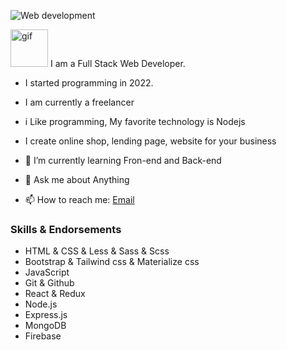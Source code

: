 ![Web development]([https://media-exp1.licdn.com/dms/image/C4D16AQEz_0JkFPJ-DA/profile-displaybackgroundimage-shrink_350_1400/0/1657697000507?e=1664409600&v=beta&t=aMRKrZIHBHOtX5pfIN0314gHq_KwLl5yeqeUtxEw1i0](https://www.codingem.com/wp-content/uploads/2021/10/juanjo-jaramillo-mZnx9429i94-unsplash-scaled.jpg))

<img src="https://thumbs.gfycat.com/AdorableDopeyKinkajou-max-1mb.gif" alt="gif" width="60"> I am a Full Stack Web Developer. 
- I started programming in 2022.
- I am currently a freelancer
- i Like programming, My favorite technology is Nodejs
- I create online shop, lending page, website for your business

- 🌱 I’m currently learning Fron-end and Back-end
- 💬 Ask me about Anything
- 📫 How to reach me: <a href="mailto:changeitgo3@gmail.com">Email</a>

### Skills & Endorsements

<ul>
  <li>HTML & CSS & Less & Sass & Scss</li>
  <li>Bootstrap & Tailwind css & Materialize css</li>
  <li>JavaScript</li>
  <li>Git & Github</li>
  <li>React & Redux</li>
  <li>Node.js</li>
  <li>Express.js</li>
  <li>MongoDB</li>
  <li>Firebase</li>
</ul>
